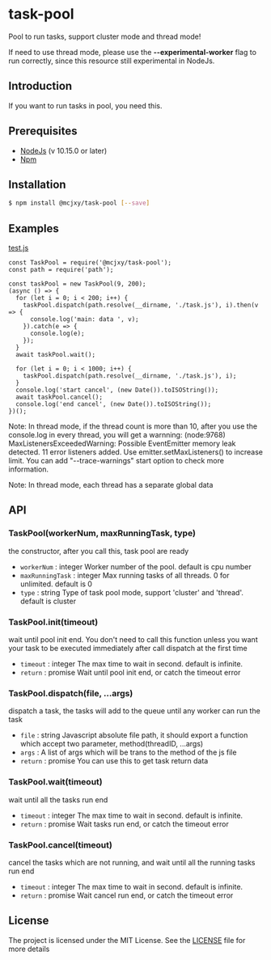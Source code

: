 # task-pool
Pool to run tasks, support cluster mode and thread mode!

If need to use thread mode, please use the **--experimental-worker** flag to run correctly, since this resource still experimental in NodeJs.

## Introduction
If you want to run tasks in pool, you need this.

## Prerequisites
* [NodeJs](https://nodejs.org/en/) (v 10.15.0 or later)
* [Npm](https://www.npmjs.com/)


## Installation

```sh
$ npm install @mcjxy/task-pool [--save]
```

## Examples
[test.js](https://github.com/machenjie/task-pool/blob/master/test/test.js)
```
const TaskPool = require('@mcjxy/task-pool');
const path = require('path');

const taskPool = new TaskPool(9, 200);
(async () => {
  for (let i = 0; i < 200; i++) {
    taskPool.dispatch(path.resolve(__dirname, './task.js'), i).then(v => {
      console.log('main: data ', v);
    }).catch(e => {
      console.log(e);
    });
  }
  await taskPool.wait();

  for (let i = 0; i < 1000; i++) {
    taskPool.dispatch(path.resolve(__dirname, './task.js'), i);
  }
  console.log('start cancel', (new Date()).toISOString());
  await taskPool.cancel();
  console.log('end cancel', (new Date()).toISOString());
})();
```
Note: In thread mode, if the thread count is more than 10, after you use the console.log in every thread, you will get a warnning: (node:9768) MaxListenersExceededWarning: Possible EventEmitter memory leak detected. 11 error listeners added. Use emitter.setMaxListeners() to increase limit. You can add "--trace-warnings" start option to check more information.

Note: In thread mode, each thread has a separate global data
## API

### TaskPool(workerNum, maxRunningTask, type)
the constructor, after you call this, task pool are ready
- `workerNum` :  integer Worker number of the pool. default is cpu number
- `maxRunningTask` : integer Max running tasks of all threads. 0 for unlimited. default is 0
- `type` :  string Type of task pool mode, support 'cluster' and 'thread'. default is cluster

### TaskPool.init(timeout)
wait until pool init end. You don't need to call this function unless you want your task to be executed immediately after call dispatch at the first time
- `timeout` :  integer The max time to wait in second. default is infinite.
- `return` : promise Wait until pool init end, or catch the timeout error

### TaskPool.dispatch(file, ...args)
dispatch a task, the tasks will add to the queue until any worker can run the task
- `file` :  string Javascript absolute file path, it should export a function which accept two parameter, method(threadID, ...args)
- `args` : A list of args which will be trans to the method of the js file
- `return` : promise<any> You can use this to get task return data

### TaskPool.wait(timeout)
wait until all the tasks run end
- `timeout` :  integer The max time to wait in second. default is infinite.
- `return` : promise Wait tasks run end, or catch the timeout error

### TaskPool.cancel(timeout)
cancel the tasks which are not running, and wait until all the running tasks run end
- `timeout` :  integer The max time to wait in second. default is infinite.
- `return` : promise Wait cancel run end, or catch the timeout error

## License

The project is licensed under the MIT License. See the [LICENSE](https://github.com/machenjie/task-pool/blob/master/LICENSE) file for more details
